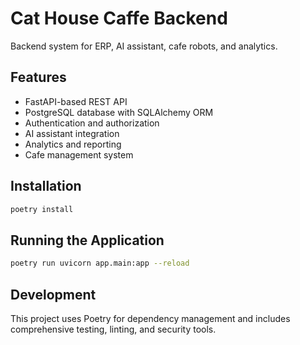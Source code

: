 # Cat House Caffe Backend

Backend system for ERP, AI assistant, cafe robots, and analytics.

## Features

- FastAPI-based REST API
- PostgreSQL database with SQLAlchemy ORM
- Authentication and authorization
- AI assistant integration
- Analytics and reporting
- Cafe management system

## Installation

```bash
poetry install
```

## Running the Application

```bash
poetry run uvicorn app.main:app --reload
```

## Development

This project uses Poetry for dependency management and includes comprehensive testing, linting, and security tools. 